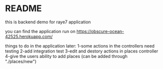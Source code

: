 # README

this is backend demo for raye7 application

you can find the application run on https://obscure-ocean-42525.herokuapp.com/

things to do in the application later:
1-some actions in the controllers need testing
2-add integration test
3-edit and destory actions in places controller 
4-give the users ability to add places (can be added through "./places/new")
